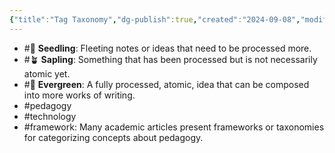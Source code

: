 ```yaml
---
{"title":"Tag Taxonomy","dg-publish":true,"created":"2024-09-08","modified":"2025-02-18","permalink":"/00-system/tag-taxonomy/","dgPassFrontmatter":true,"updated":"2025-02-18"}
---
```



- #🌱 **Seedling**: Fleeting notes or ideas that need to be processed more.
- #🪴 **Sapling**: Something that has been processed but is not necessarily atomic yet.
- #🌲 **Evergreen**: A fully processed, atomic, idea that can be composed into more works of writing.
- #pedagogy
- #technology
- #framework: Many academic articles present frameworks or taxonomies for categorizing concepts about pedagogy.
